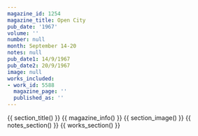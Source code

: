 ```yaml
---
magazine_id: 1254
magazine_title: Open City
pub_date: '1967'
volume: ''
number: null
month: September 14-20
notes: null
pub_date1: 14/9/1967
pub_date2: 20/9/1967
image: null
works_included:
- work_id: 5588
  magazine_page: ''
  published_as: ''
---
```


{{ section_title() }}
{{ magazine_info() }}
{{ section_image() }}
{{ notes_section() }}
{{ works_section() }}
